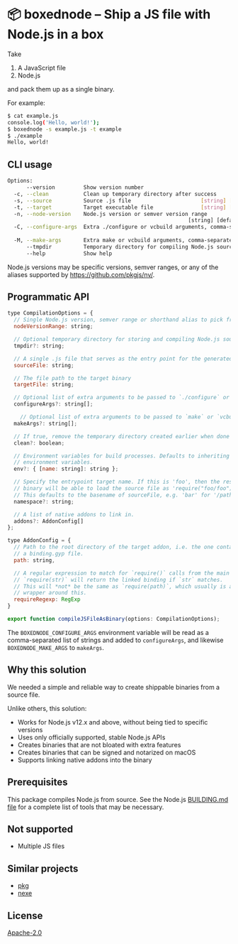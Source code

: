 # 📦 boxednode – Ship a JS file with Node.js in a box

Take

1. A JavaScript file
2. Node.js

and pack them up as a single binary.

For example:

```sh
$ cat example.js
console.log('Hello, world!');
$ boxednode -s example.js -t example
$ ./example
Hello, world!
```

## CLI usage

```sh
Options:
      --version         Show version number                            [boolean]
  -c, --clean           Clean up temporary directory after success     [boolean]
  -s, --source          Source .js file                      [string] [required]
  -t, --target          Target executable file               [string] [required]
  -n, --node-version    Node.js version or semver version range
                                                         [string] [default: "*"]
  -C, --configure-args  Extra ./configure or vcbuild arguments, comma-separated
                                                                        [string]
  -M, --make-args       Extra make or vcbuild arguments, comma-separated[string]
      --tmpdir          Temporary directory for compiling Node.js source[string]
      --help            Show help                                      [boolean]
```

Node.js versions may be specific versions, semver ranges, or any of the aliases
supported by https://github.com/pkgjs/nv/.

## Programmatic API

```js
type CompilationOptions = {
  // Single Node.js version, semver range or shorthand alias to pick from
  nodeVersionRange: string;

  // Optional temporary directory for storing and compiling Node.js source
  tmpdir?: string;

  // A single .js file that serves as the entry point for the generated binary
  sourceFile: string;

  // The file path to the target binary
  targetFile: string;

  // Optional list of extra arguments to be passed to `./configure` or `vcbuild`
  configureArgs?: string[];

    // Optional list of extra arguments to be passed to `make` or `vcbuild`
  makeArgs?: string[];

  // If true, remove the temporary directory created earlier when done
  clean?: boolean;

  // Environment variables for build processes. Defaults to inheriting
  // environment variables.
  env?: { [name: string]: string };

  // Specify the entrypoint target name. If this is 'foo', then the resulting
  // binary will be able to load the source file as 'require("foo/foo")'.
  // This defaults to the basename of sourceFile, e.g. 'bar' for '/path/bar.js'.
  namespace?: string;

  // A list of native addons to link in.
  addons?: AddonConfig[]
};

type AddonConfig = {
  // Path to the root directory of the target addon, i.e. the one containing
  // a binding.gyp file.
  path: string,

  // A regular expression to match for `require()` calls from the main file.
  // `require(str)` will return the linked binding if `str` matches.
  // This will *not* be the same as `require(path)`, which usually is a JS
  // wrapper around this.
  requireRegexp: RegExp
}

export function compileJSFileAsBinary(options: CompilationOptions);
```

The `BOXEDNODE_CONFIGURE_ARGS` environment variable will be read as a
comma-separated list of strings and added to `configureArgs`, and likewise
`BOXEDNODE_MAKE_ARGS` to `makeArgs`.

## Why this solution

We needed a simple and reliable way to create shippable binaries from a source
file.

Unlike others, this solution:

- Works for Node.js v12.x and above, without being tied to specific versions
- Uses only officially supported, stable Node.js APIs
- Creates binaries that are not bloated with extra features
- Creates binaries that can be signed and notarized on macOS
- Supports linking native addons into the binary

## Prerequisites

This package compiles Node.js from source. See the Node.js
[BUILDING.md file](https://github.com/nodejs/node/blob/master/BUILDING.md) for
a complete list of tools that may be necessary.

## Not supported

- Multiple JS files

## Similar projects

- [pkg](https://www.npmjs.com/package/pkg)
- [nexe](https://www.npmjs.com/package/nexe)

## License

[Apache-2.0](./LICENSE)
